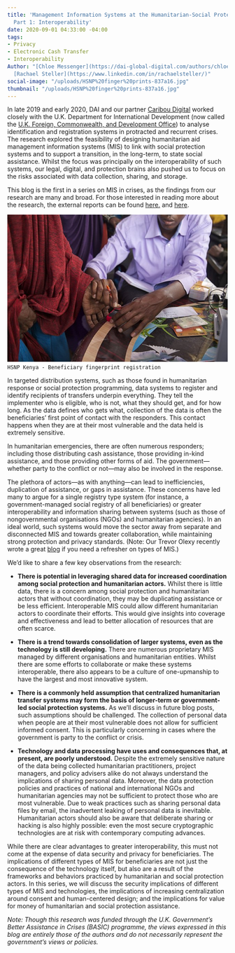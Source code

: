 ```yaml
---
title: 'Management Information Systems at the Humanitarian-Social Protection Nexus,
  Part 1: Interoperability'
date: 2020-09-01 04:33:00 -04:00
tags:
- Privacy
- Electronic Cash Transfer
- Interoperability
Author: "[Chloe Messenger](https://dai-global-digital.com/authors/chloe-messenger/)
  [Rachael Steller](https://www.linkedin.com/in/rachaelsteller/)"
social-image: "/uploads/HSNP%20finger%20prints-837a16.jpg"
thumbnail: "/uploads/HSNP%20finger%20prints-837a16.jpg"
---
```


In late 2019 and early 2020, DAI and our partner [Caribou Digital](https://www.cariboudigital.net/) worked closely with the U.K. Department for International Development (now called the [U.K. Foreign, Commonwealth, and Development Office](https://www.gov.uk/government/organisations/foreign-commonwealth-development-office)) to analyse identification and registration systems in protracted and recurrent crises. The research explored the feasibility of designing humanitarian aid management information systems (MIS) to link with social protection systems and to support a transition, in the long-term, to state social assistance. Whilst the focus was principally on the interoperability of such systems, our legal, digital, and protection brains also pushed us to focus on the risks associated with data collection, sharing, and storage.

<!--more-->

This blog is the first in a series on MIS in crises, as the findings from our research are many and broad. For those interested in reading more about the research, the external reports can be found [here.](https://www.dai.com/uploads/bsic-MIS-2020.pdf) and [here](http://assetify-dai.com/pdfs/BASIC%20MIS%20in%20Crises%20Full%20Report%20External%20Version.pdf).

![HSNP finger prints.jpg](/uploads/HSNP%20finger%20prints.jpg)`HSNP Kenya - Beneficiary fingerprint registration`

In targeted distribution systems, such as those found in humanitarian response or social protection programming, data systems to register and identify recipients of transfers underpin everything. They tell the implementer who is eligible, who is not, what they should get, and for how long. As the data defines who gets what, collection of the data is often the beneficiaries’ first point of contact with the responders. This contact happens when they are at their most vulnerable and the data held is extremely sensitive.

In humanitarian emergencies, there are often numerous responders; including those distributing cash assistance, those providing in-kind assistance, and those providing other forms of aid. The government—whether party to the conflict or not—may also be involved in the response.

The plethora of actors—as with anything—can lead to inefficiencies, duplication of assistance, or gaps in assistance. These concerns have led many to argue for a single registry type system (for instance, a government-managed social registry of all beneficiaries) or greater interoperability and information sharing between systems (such as those of nongovernmental organisations (NGOs) and humanitarian agencies). In an ideal world, such systems would move the sector away from separate and disconnected MIS and towards greater collaboration, while maintaining strong protection and privacy standards. (Note: Our Trevor Olexy recently wrote a great [blog](https://dai-global-digital.com/the-back-end-of-management-information-systems.html) if you need a refresher on types of MIS.)

We’d like to share a few key observations from the research:

* **There is potential in leveraging shared data for increased coordination among social protection and humanitarian actors.** Whilst there is little data, there is a concern among social protection and humanitarian actors that without coordination, they may be duplicating assistance or be less efficient. Interoperable MIS could allow different humanitarian actors to coordinate their efforts. This would give insights into coverage and effectiveness and lead to better allocation of resources that are often scarce.

* **There is a trend towards consolidation of larger systems, even as the technology is still developing.** There are numerous proprietary MIS managed by different organisations and humanitarian entities. Whilst there are some efforts to collaborate or make these systems interoperable, there also appears to be a culture of one-upmanship to have the largest and most innovative system.

* **There is a commonly held assumption that centralized humanitarian transfer systems may form the basis of longer-term or government-led social protection systems.** As we’ll discuss in future blog posts, such assumptions should be challenged. The collection of personal data when people are at their most vulnerable does not allow for sufficient informed consent. This is particularly concerning in cases where the government is party to the conflict or crisis.

* **Technology and data processing have uses and consequences that, at present, are poorly understood.** Despite the extremely sensitive nature of the data being collected humanitarian practitioners, project managers, and policy advisers alike do not always understand the implications of sharing personal data. Moreover, the data protection policies and practices of national and international NGOs and humanitarian agencies may not be sufficient to protect those who are most vulnerable. Due to weak practices such as sharing personal data files by email, the inadvertent leaking of personal data is inevitable. Humanitarian actors should also be aware that deliberate sharing or hacking is also highly possible: even the most secure cryptographic technologies are at risk with contemporary computing advances.

While there are clear advantages to greater interoperability, this must not come at the expense of data security and privacy for beneficiaries. The implications of different types of MIS for beneficiaries are not just the consequence of the technology itself, but also are a result of the frameworks and behaviors practiced by humanitarian and social protection actors. In this series, we will discuss the security implications of different types of MIS and technologies, the implications of increasing centralization around consent and human-centered design; and the implications for value for money of humanitarian and social protection assistance.

*Note: Though this research was funded through the U.K. Government’s Better Assistance in Crises (BASIC) programme, the views expressed in this blog are entirely those of the authors and do not necessarily represent the government’s views or policies.*